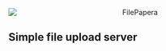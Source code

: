 <p align="center">
<img src="https://github.com/user-attachments/assets/0d76ac0d-1de6-4da4-b355-f7156230bcc7" 
        alt="FilePapera"
        style="display: block; margin: 0 auto" />
</p>

 Simple file upload server
---
